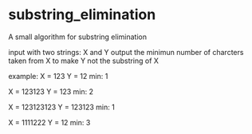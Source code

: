 substring_elimination
=====================

A small algorithm for substring elimination

input with two strings: X and Y
output the minimun number of charcters taken from X to make Y not the substring of X

example:
X = 123     Y = 12
min: 1

X = 123123  Y = 123
min: 2

X = 123123123 Y = 123123
min: 1

X = 1111222   Y = 12
min: 3
